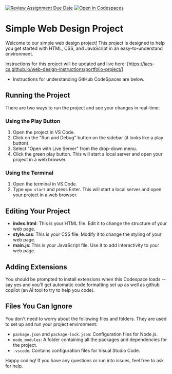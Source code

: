[![Review Assignment Due Date](https://classroom.github.com/assets/deadline-readme-button-22041afd0340ce965d47ae6ef1cefeee28c7c493a6346c4f15d667ab976d596c.svg)](https://classroom.github.com/a/_u0OCQZM)
[![Open in Codespaces](https://classroom.github.com/assets/launch-codespace-2972f46106e565e64193e422d61a12cf1da4916b45550586e14ef0a7c637dd04.svg)](https://classroom.github.com/open-in-codespaces?assignment_repo_id=17629242)
# Simple Web Design Project

Welcome to our simple web design project! This project is designed to help you get started with HTML, CSS, and JavaScript in an easy-to-understand environment.

Instructions for this project will be updated and live here:
[https://iacs-cs.github.io/web-design-instructions/portfolio-project/]

- Instructions for understanding GitHub CodeSpaces are below.

## Running the Project

There are two ways to run the project and see your changes in real-time:

### Using the Play Button

1. Open the project in VS Code.
2. Click on the "Run and Debug" button on the sidebar (it looks like a play button).
3. Select "Open with Live Server" from the drop-down menu.
4. Click the green play button. This will start a local server and open your project in a web browser.

### Using the Terminal

1. Open the terminal in VS Code.
2. Type `npm start` and press Enter. This will start a local server and open your project in a web browser.

## Editing Your Project

- **index.html**: This is your HTML file. Edit it to change the structure of your web page.
- **style.css**: This is your CSS file. Modify it to change the styling of your web page.
- **main.js**: This is your JavaScript file. Use it to add interactivity to your web page.

## Adding Extensions

You should be prompted to install extensions when this Codespace loads -- say yes and you'll
get automatic code formatting set up as well as github copilot (an AI tool to try to help you code).

## Files You Can Ignore

You don't need to worry about the following files and folders. They are used to set up and run your project environment:

- `package.json` and `package-lock.json`: Configuration files for Node.js.
- `node_modules`: A folder containing all the packages and dependencies for the project.
- `.vscode`: Contains configuration files for Visual Studio Code.

Happy coding! If you have any questions or run into issues, feel free to ask for help.
